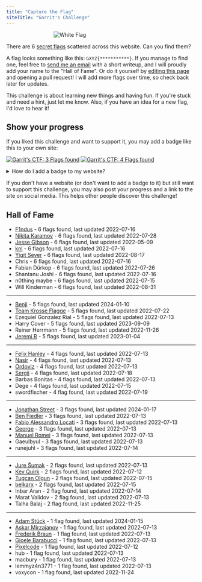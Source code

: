```yaml
---
title: "Capture the Flag"
siteTitle: "Garrit's Challenge"
---
```


<img alt="White Flag" style="max-width: 50%; display: block; margin: auto" src="/assets/white_flag.png">

There are 6 [secret flags](https://en.wikipedia.org/wiki/Capture_the_flag_(cybersecurity)) scattered across this website. Can you find them?

A flag looks something like this: `GXYZ{***********}`. If you manage to find
one, feel free to [send me an email](/contact) with a short writeup, and I will
proudly add your name to the "Hall of Fame". Or do it yourself by 
[editing this page](https://github.com/garritfra/garrit.xyz/edit/main/content/ctf.md)
and opening a pull request! I will add more flags over time, so check back later
for updates.

This challenge is about learning new things and having fun. If you're stuck and
need a hint, just let me know. Also, if you have an idea for a new flag, I'd
love to hear it!

## Show your progress

If you liked this challenge and want to support it, you may add a badge like this to your own site:

<a href="https://garrit.xyz/ctf"><img alt="Garrit's CTF: 3 Flags found" src="https://garrit.xyz/assets/badges/ctf/orange_3.svg"></a> <a href="https://garrit.xyz/ctf"><img alt="Garrit's CTF: 4 Flags found" src="https://garrit.xyz/assets/badges/ctf/blue_4.svg"></a>

<details>
<summary>How do I add a badge to my website?</summary>

A badge is comprised of two variables: The **color** and the **number of flags**.

For **color**, you may choose `blue` or `orange`.

The **number of flags** should correspond with the flags you've found on this site.

Paste the following code snippets to your site. Make sure that you've replaced all the variables!

### HTML

```html
<a href="https://garrit.xyz/ctf"><img alt="Garrit's CTF: 3 Flags found" src="https://garrit.xyz/assets/badges/ctf/orange_3.svg"></a>
```

### Markdown

```md
[](![Garrit's CTF: 4 Flags found](https://garrit.xyz/assets/badges/ctf/blue_4.svg))
```

### Custom badges

You can also use [shields.io](https://shields.io/badges/static-badge) for more flexibility with the design of the badges. If you don't want to rely on a third party to host these badges, you can also download and host them alongside your website.

</details>

If you don't have a website (or don't want to add a badge to it) but still want to support this challenge, you may also post your progress and a link to the site on social media. This helps other people discover this challenge!


## Hall of Fame

- [F1ndus](https://f1ndus.de/) - 6 flags found, last updated 2022-07-16
- [Nikita Karamov](https://www.kytta.dev/) - 6 flags found, last updated 2022-07-28
- [Jesse Gibson](https://psychollama.io/) - 6 flags found, last updated 2022-05-09
- [knl](https://lobste.rs/u/knl) - 6 flags found, last updated 2022-07-16
- [Yigit Sever](https://yigitsever.com) - 6 flags found, last updated 2022-08-17
- Chris - 6 flags found, last updated 2022-07-16
- Fabian Dürkop - 6 flags found, last updated 2022-07-26
- Shantanu Joshi - 6 flags found, last updated 2022-07-16
- n0thing maybe - 6 flags found, last updated 2022-07-15
- Will Kinderman - 6 flags found, last updated 2022-08-31

---

- [Benji](https://www.benji.dog) - 5 flags found, last updated 2024-01-10
- [Team Krosse Flagge](https://ctftime.org/team/82581) - 5 flags found, last updated 2022-07-22
- Ezequiel Gonzalez Rial - 5 flags found, last updated 2022-07-13
- Harry Cover - 5 flags found, last updated 2023-09-09
- Reiner Herrmann - 5 flags found, last updated 2022-11-26
- [Jeremi R](https://jrb.nz) - 5 flags found, last updated 2023-01-04

---

- [Felix Hanley](https://felixhanley.info) - 4 flags found, last updated 2022-07-13
- [Nasir](https://lobste.rs/u/thesnarky1) - 4 flags found, last updated 2022-07-13
- [Ordoviz](https://fosstodon.org/@Ordoviz) - 4 flags found, last updated 2022-07-13
- [Sergii](https://www.linkedin.com/in/serhiy-m-618020107/) - 4 flags found, last updated 2022-07-18
- Barbas Bonitas - 4 flags found, last updated 2022-07-13
- Dege - 4 flags found, last updated 2022-07-15
- swordfischer - 4 flag found, last updated 2022-07-19

---

- [Jonathan Street](https://jstreet.uk/) - 3 flags found, last updated 2024-01-17
- [Ben Fiedler](https://3fx.ch) - 3 flags found, last updated 2022-07-13
- [Fabio Alessandro Locati](https://fale.io) - 3 flags found, last updated 2022-07-13
- [George](https://fosstodon.org/@george_) - 3 flags found, last updated 2022-07-13
- [Manuel Romei](https://fosstodon/@kriive) - 3 flags found, last updated 2022-07-13
- Gaeulbyul - 3 flags found, last updated 2022-07-13
- runejuhl - 3 flags found, last updated 2022-07-14

---

- [Jure Šumak](https://jsumak.github.io/about/) - 2 flags found, last updated 2022-07-13
- [Kev Quirk](https://kevq.uk/) - 2 flags found, last updated 2022-07-12
- [Tugcan Olgun](https://tugcan.net/) - 2 flags found, last updated 2022-07-15
- [belkarx](https://belkarx.github.io) - 2 flags found, last updated 2022-07-15
- Inbar Aran - 2 flag found, last updated 2022-07-14
- Marat Validov - 2 flag found, last updated 2022-07-13
- Talha Balaj - 2 flag found, last updated 2022-11-25

---

- [Adam Stück](https://adast.dk) - 1 flag found, last updated 2024-01-15
- [Askar Mirzajanov](https://t.me/gmmdt) - 1 flag found, last updated 2022-07-13
- [Frederik Braun](https://frederik-braun.com/) - 1 flag found, last updated 2022-07-13
- [Gioele Barabucci](https://gioele.io/) - 1 flag found, last updated 2022-07-13
- [Pixelcode](https://social.tchncs.de/@pixelcode) - 1 flag found, last updated 2022-07-12
- hub - 1 flag found, last updated 2022-07-13
- macbury - 1 flag found, last updated 2022-07-13
- lemmyz4n3771 - 1 flag found, last updated 2022-07-13
- voxycon - 1 flag found, last updated 2022-11-24
